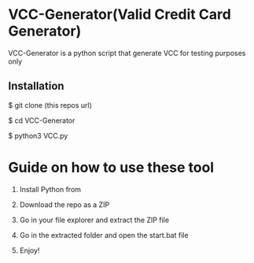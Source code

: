 # VCC-Generator(Valid Credit Card Generator)
VCC-Generator is a python script that generate VCC for testing purposes only<br>   
 
  
<h2>Installation</h2>
  
<p>$ git clone (this repos url)</p>  
<p>$ cd VCC-Generator</p>  
<p>$ python3 VCC.py</p>     
    
# Guide on how to use these tool    
  
1. Install Python from 
 
2. Download the repo as a ZIP    
  
3. Go in your file explorer and extract the ZIP file    
      
4. Go in the extracted folder and open the start.bat file  
  
5. Enjoy!